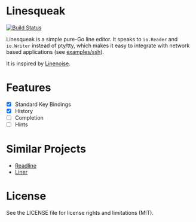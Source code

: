 # Linesqueak

[![Build Status](https://travis-ci.org/ichiban/linesqueak.svg?branch=master)](https://travis-ci.org/ichiban/linesqueak)

Linesqueak is a simple pure-Go line editor.
It speaks to `io.Reader` and `io.Writer` instead of pty/tty,
which makes it easy to integrate with network based applications (see [examples/ssh](https://github.com/ichiban/linesqueak/blob/master/examples/ssh/main.go)).

It is inspired by [Linenoise](https://github.com/antirez/linenoise).

# Features

- [x] Standard Key Bindings
- [x] History
- [ ] Completion
- [ ] Hints
 
# Similar Projects

- [Readline](https://github.com/chzyer/readline)
- [Liner](https://github.com/peterh/liner)

# License

See the LICENSE file for license rights and limitations (MIT).